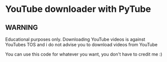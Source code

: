 # YouTube downloader with PyTube

## WARNING

Educational purposes only. Downloading YouTube videos is against YouTubes TOS and i do not advise you to download videos from YouTube

You can use this code for whatever you want, you don't have to credit me :)
